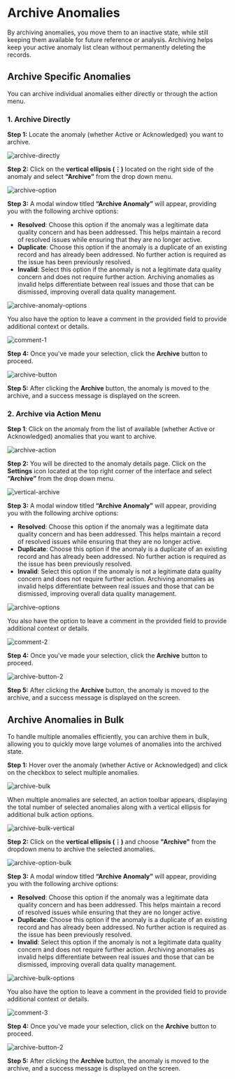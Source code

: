 # Archive Anomalies

By archiving anomalies, you move them to an inactive state, while still keeping them available for future reference or analysis. Archiving helps keep your active anomaly list clean without permanently deleting the records.

## Archive Specific Anomalies

You can archive individual anomalies either directly or through the action menu.

### 1. Archive Directly

**Step 1:** Locate the anomaly (whether Active or Acknowledged) you want to archive.

![archive-directly](../assets/datastores/archive-anomalies/archive-directly.png)

**Step 2:** Click on the **vertical ellipsis (⋮)** located on the right side of the anomaly and select **“Archive”** from the drop down menu.

![archive-option](../assets/datastores/archive-anomalies/archive-option.png)

**Step 3:** A modal window titled **“Archive Anomaly”** will appear, providing you with the following archive options:

* **Resolved**: Choose this option if the anomaly was a legitimate data quality concern and has been addressed. This helps maintain a record of resolved issues while ensuring that they are no longer active.  
* **Duplicate**: Choose this option if the anomaly is a duplicate of an existing record and has already been addressed. No further action is required as the issue has been previously resolved.  
* **Invalid**: Select this option if the anomaly is not a legitimate data quality concern and does not require further action. Archiving anomalies as invalid helps differentiate between real issues and those that can be dismissed, improving overall data quality management.

![archive-anomaly-options](../assets/datastores/archive-anomalies/archive-anomaly-options.png)

You also have the option to leave a comment in the provided field to provide additional context or details.

![comment-1](../assets/datastores/archive-anomalies/comment-1.png)

**Step 4:** Once you've made your selection, click the **Archive** button to proceed.

![archive-button](../assets/datastores/archive-anomalies/archive-button.png)

**Step 5:** After clicking the **Archive** button, the anomaly is moved to the archive, and a success message is displayed on the screen.

### 2. Archive via Action Menu

**Step 1**: Click on the anomaly from the list of available (whether Active or Acknowledged) anomalies that you want to archive.

![archive-action](../assets/datastores/archive-anomalies/archive-action.png)

**Step 2:** You will be directed to the anomaly details page. Click on the **Settings** icon located at the top right corner of the interface and select **“Archive”** from the drop down menu.

![vertical-archive](../assets/datastores/archive-anomalies/vertical-archive.png)

**Step 3:** A modal window titled **“Archive Anomaly”** will appear, providing you with the following archive options:

* **Resolved**: Choose this option if the anomaly was a legitimate data quality concern and has been addressed. This helps maintain a record of resolved issues while ensuring that they are no longer active.  
* **Duplicate**: Choose this option if the anomaly is a duplicate of an existing record and has already been addressed. No further action is required as the issue has been previously resolved.  
* **Invalid**: Select this option if the anomaly is not a legitimate data quality concern and does not require further action. Archiving anomalies as invalid helps differentiate between real issues and those that can be dismissed, improving overall data quality management.

![archive-options](../assets/datastores/archive-anomalies/archive-options.png)

You also have the option to leave a comment in the provided field to provide additional context or details.

![comment-2](../assets/datastores/archive-anomalies/comment-2.png)

**Step 4:** Once you've made your selection, click the **Archive** button to proceed.

![archive-button-2](../assets/datastores/archive-anomalies/archive-button-2.png)

**Step 5:** After clicking the **Archive** button, the anomaly is moved to the archive, and a success message is displayed on the screen.

## Archive Anomalies in Bulk

To handle multiple anomalies efficiently, you can archive them in bulk, allowing you to quickly move large volumes of anomalies into the archived state.

**Step 1:** Hover over the anomaly (whether Active or Acknowledged) and click on the checkbox to select multiple anomalies.

![archive-bulk](../assets/datastores/archive-anomalies/archive-bulk.png)

When multiple anomalies are selected, an action toolbar appears, displaying the total number of selected anomalies along with a vertical ellipsis for additional bulk action options.

![archive-bulk-vertical](../assets/datastores/archive-anomalies/archive-bulk-vertical.png)

**Step 2:** Click on the **vertical ellipsis (⋮)** and choose **"Archive"** from the dropdown menu to archive the selected anomalies.

![archive-option-bulk](../assets/datastores/archive-anomalies/archive-option-bulk.png)

**Step 3:** A modal window titled **“Archive Anomaly”** will appear, providing you with the following archive options:

* **Resolved**: Choose this option if the anomaly was a legitimate data quality concern and has been addressed. This helps maintain a record of resolved issues while ensuring that they are no longer active.  
* **Duplicate**: Choose this option if the anomaly is a duplicate of an existing record and has already been addressed. No further action is required as the issue has been previously resolved.  
* **Invalid**: Select this option if the anomaly is not a legitimate data quality concern and does not require further action. Archiving anomalies as invalid helps differentiate between real issues and those that can be dismissed, improving overall data quality management.

![archive-bulk-options](../assets/datastores/archive-anomalies/archive-bulk-options.png)

You also have the option to leave a comment in the provided field to provide additional context or details.

![comment-3](../assets/datastores/archive-anomalies/comment-3.png)

**Step 4:** Once you've made your selection, click on the **Archive** button to proceed.

![archive-button-2](../assets/datastores/archive-anomalies/archive-button-2.png)

**Step 5:** After clicking the **Archive** button, the anomaly is moved to the archive, and a success message is displayed on the screen.